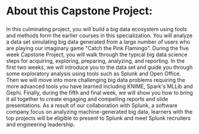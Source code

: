 # About this Capstone Project:
###
In this culminating project, you will build a big data ecosystem using tools and methods form the earlier courses in this specialization. You will analyze a data set simulating big data generated from a large number of users who are playing our imaginary game "Catch the Pink Flamingo". During the five week Capstone Project, you will walk through the typical big data science steps for acquiring, exploring, preparing, analyzing, and reporting. In the first two weeks, we will introduce you to the data set and guide you through some exploratory analysis using tools such as Splunk and Open Office. Then we will move into more challenging big data problems requiring the more advanced tools you have learned including KNIME, Spark's MLLib and Gephi. Finally, during the fifth and final week, we will show you how to bring it all together to create engaging and compelling reports and slide presentations. As a result of our collaboration with Splunk, a software company focus on analyzing machine-generated big data, learners with the top projects will be eligible to present to Splunk and meet Splunk recruiters and engineering leadership.
###
